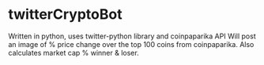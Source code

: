 # twitterCryptoBot
Written in python, uses twitter-python library and coinpaparika API
Will post an image of % price change over the top 100 coins from coinpaparika. Also calculates market cap % winner & loser.
